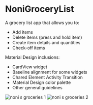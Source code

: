# NoniGroceryList

A grocery list app that allows you to:

- Add items 
- Delete items (press and hold item)
- Create item details and quantities
- Check-off items

Material Design inclusions:

- CardView widget
- Baseline alignment for some widgets
- Chared Element Activity Transition
- Material Design color palette 
- Other general guidelines

![noni s groceries 1](https://cloud.githubusercontent.com/assets/3211658/15343082/d1acb9e8-1c4e-11e6-87a2-7a9b9e433856.png)
![noni s groceries 2](https://cloud.githubusercontent.com/assets/3211658/15343083/d1b29674-1c4e-11e6-9e70-872099423c5c.png)
